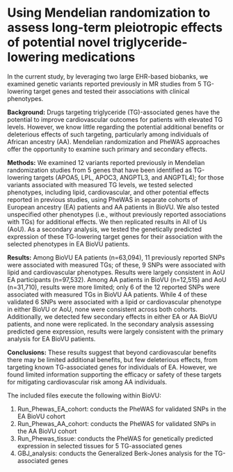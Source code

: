 # Using Mendelian randomization to assess long-term pleiotropic effects of potential novel triglyceride-lowering medications

In the current study, by leveraging two large EHR-based biobanks, we examined genetic variants reported previously in MR studies from 5 TG-lowering target genes and tested their associations with clinical phenotypes.

**Background:** Drugs targeting triglyceride (TG)-associated genes have the potential to improve cardiovascular outcomes for patients with elevated TG levels. However, we know little regarding the potential additional benefits or deleterious effects of such targeting, particularly among individuals of African ancestry (AA). Mendelian randomization and PheWAS approaches offer the opportunity to examine such primary and secondary effects.

**Methods:** We examined 12 variants reported previously in Mendelian randomization studies from 5 genes that have been identified as TG-lowering targets (APOA5, LPL, APOC3, ANGPTL3, and ANGPTL4); for those variants associated with measured TG levels, we tested selected phenotypes, including lipid, cardiovascular, and other potential effects reported in previous studies, using PheWAS in separate cohorts of European ancestry (EA) patients and AA patients in BioVU. We also tested unspecified other phenotypes (i.e., without previously reported associations with TGs) for additional effects. We then replicated results in All of Us (AoU). As a secondary analysis, we tested the genetically predicted expression of these TG-lowering target genes for their association with the selected phenotypes in EA BioVU patients.

**Results:** Among BioVU EA patients (n=63,094), 11 previously reported SNPs were associated with measured TGs; of these, 9 SNPs were associated with lipid and cardiovascular phenotypes. Results were largely consistent in AoU EA participants (n=97,532). Among AA patients in BioVU (n=12,515) and AoU (n=31,710), results were more limited; only 6 of the 12 reported SNPs were associated with measured TGs in BioVU AA patients. While 4 of these validated 6 SNPs were associated with a lipid or cardiovascular phenotype in either BioVU or AoU, none were consistent across both cohorts. Additionally, we detected few secondary effects in either EA or AA BioVU patients, and none were replicated. In the secondary analysis assessing predicted gene expression, results were largely consistent with the primary analysis for EA BioVU patients.

**Conclusions:** These results suggest that beyond cardiovascular benefits there may be limited additional benefits, but few deleterious effects, from targeting known TG-associated genes for individuals of EA. However, we found limited information supporting the efficacy or safety of these targets for mitigating cardiovascular risk among AA individuals.

The included files execute the following within BioVU:
1) Run_Phewas_EA_cohort: conducts the PheWAS for validated SNPs in the EA BioVU cohort
2) Run_Phewas_AA_cohort: conducts the PheWAS for validated SNPs in the AA BioVU cohort
3) Run_Phewas_tissue: conducts the PheWAS for genetically predicted expression in selected tissues for 5 TG-associated genes
4) GBJ_analysis: conducts the Generalized Berk-Jones analysis for the TG-associated genes

